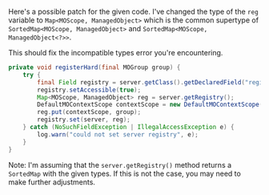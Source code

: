 Here's a possible patch for the given code. I've changed the type of the `reg` variable to `Map<MOScope, ManagedObject>` which is the common supertype of `SortedMap<MOScope, ManagedObject>` and `SortedMap<MOScope, ManagedObject<?>>`.

This should fix the incompatible types error you're encountering.
```java
private void registerHard(final MOGroup group) {
    try {
        final Field registry = server.getClass().getDeclaredField("registry");
        registry.setAccessible(true);
        Map<MOScope, ManagedObject> reg = server.getRegistry();
        DefaultMOContextScope contextScope = new DefaultMOContextScope(new OctetString(""), group.getScope());
        reg.put(contextScope, group);
        registry.set(server, reg);
    } catch (NoSuchFieldException | IllegalAccessException e) {
        log.warn("could not set server registry", e);
    }
}
```
Note: I'm assuming that the `server.getRegistry()` method returns a `SortedMap` with the given types. If this is not the case, you may need to make further adjustments.